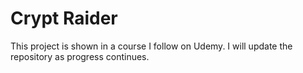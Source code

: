 # Crypt Raider
This project is shown in a course I follow on Udemy. I will update the repository as progress continues.